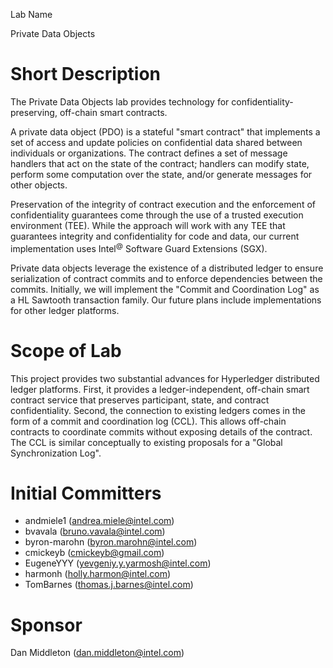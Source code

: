  Lab Name
  
Private Data Objects

# Short Description

The Private Data Objects lab provides technology for
confidentiality-preserving, off-chain smart contracts.

A private data object (PDO) is a stateful "smart contract" that
implements a set of access and update policies on confidential data
shared between individuals or organizations. The contract defines a set
of message handlers that act on the state of the contract; handlers can
modify state, perform some computation over the state, and/or generate
messages for other objects.

Preservation of the integrity of contract execution and the enforcement
of confidentiality guarantees come through the use of a trusted
execution environment (TEE). While the approach will work with any TEE
that guarantees integrity and confidentiality for code and data, our
current implementation uses Intel<sup>@</sup> Software Guard Extensions
(SGX).

Private data objects leverage the existence of a distributed ledger to
ensure serialization of contract commits and to enforce dependencies
between the commits. Initially, we will implement the "Commit and
Coordination Log" as a HL Sawtooth transaction family. Our future plans
include implementations for other ledger platforms.

# Scope of Lab

This project provides two substantial advances for Hyperledger
distributed ledger platforms. First, it provides a ledger-independent,
off-chain smart contract service that preserves participant, state, and
contract confidentiality. Second, the connection to existing ledgers
comes in the form of a commit and coordination log (CCL). This allows
off-chain contracts to coordinate commits without exposing details of
the contract. The CCL is similar conceptually to existing proposals for
a "Global Synchronization Log".

# Initial Committers

* andmiele1 (andrea.miele@intel.com)
* bvavala (bruno.vavala@intel.com)
* byron-marohn (byron.marohn@intel.com)
* cmickeyb (cmickeyb@gmail.com)
* EugeneYYY (yevgeniy.y.yarmosh@intel.com)
* harmonh (holly.harmon@intel.com)
* TomBarnes (thomas.j.barnes@intel.com)

# Sponsor

Dan Middleton (dan.middleton@intel.com)
